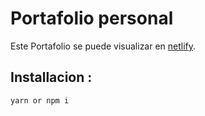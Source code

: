 # Portafolio personal

Este Portafolio se puede visualizar en  [netlify](https://keen-pare-b0ab2d.netlify.app/).

## Installacion :


```
yarn or npm i
```


